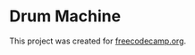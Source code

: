 # Drum Machine

This project was created for [freecodecamp.org](https://www.freecodecamp.org/learn/front-end-libraries/#front-end-libraries-projects).

